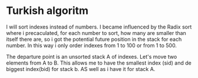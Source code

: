 # Turkish algoritm
I will sort indexes instead of numbers. I became influenced by the Radix sort where i precaculated, for each number to sort, how many are smaller than itself there are, so i got the potential future position in the stack for each number. 
In this way i only order indexes from 1 to 100 or from 1 to 500.

The departure point is an unsorted stack A of indexes.
Let's move two elements from A to B. This allows me to have the smallest index (sid) and de biggest index(bid) for stack b. AS well as i have it for stack A.
